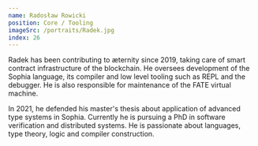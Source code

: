 ```yaml
---
name: Radosław Rowicki
position: Core / Tooling
imageSrc: /portraits/Radek.jpg
index: 26
---
```


Radek has been contributing to æternity since 2019, taking care of smart contract infrastructure of
the blockchain. He oversees development of the Sophia language, its compiler and low level tooling
such as REPL and the debugger. He is also responsible for maintenance of the FATE virtual machine.

In 2021, he defended his master's thesis about application of advanced type systems in Sophia.
Currently he is pursuing a PhD in software verification and distributed systems. He is passionate
about languages, type theory, logic and compiler construction.
